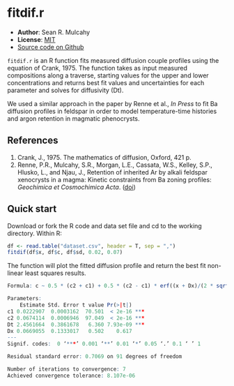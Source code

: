 fitdif.r
=============

- **Author**: Sean R. Mulcahy
- **License**: [MIT](http://www.opensource.org/licenses/mit-license.php)
- [Source code on Github](https://github.com/srmulcahy/fitdif)

`fitdif.r` is an R function fits measured diffusion couple profiles using the equation of Crank, 1975.  The function takes as input measured compositions along a traverse, starting values for the upper and lower concentrations and returns best fit values and uncertainties for each parameter and solves for diffusivity (Dt).

We used a similar approach in the paper by Renne et al., *In Press* to fit Ba diffusion profiles in feldspar in order to model temperature-time histories and argon retention in magmatic phenocrysts.

## References ##
1. Crank, J., 1975. The mathematics of diffusion, Oxford, 421 p.
2. Renne, P.R., Mulcahy, S.R., Morgan, L.E., Cassata, W.S., Kelley, S.P., Hlusko, L., and Njau, J., 
  Retention of inherited Ar by alkali feldspar xenocrysts in a magma: Kinetic constraints from Ba zoning profiles: 
  *Geochimica et Cosmochimica Acta*.
  ([doi](http://dx.doi.org/10.1016/j.gca.2012.06.029))


Quick start
-----------

Download or fork the R code and data set file and cd to the working directory.  Within R:

```r
df <- read.table("dataset.csv", header = T, sep = ",")
fitdif(df$x, df$c, df$sd, 0.02, 0.07)
```

The function will plot the fitted diffusion profile and return the best fit non-linear least squares results.

```r
Formula: c ~ 0.5 * (c2 + c1) + 0.5 * (c2 - c1) * erf((x + Dx)/(2 * sqrt(Dt)))

Parameters:
    Estimate Std. Error t value Pr(>|t|)    
c1 0.0222907  0.0003162  70.501  < 2e-16 ***
c2 0.0674114  0.0006946  97.049  < 2e-16 ***
Dt 2.4561664  0.3861678   6.360 7.93e-09 ***
Dx 0.0669055  0.1333017   0.502    0.617    
---
Signif. codes:  0 ‘***’ 0.001 ‘**’ 0.01 ‘*’ 0.05 ‘.’ 0.1 ‘ ’ 1 

Residual standard error: 0.7069 on 91 degrees of freedom

Number of iterations to convergence: 7 
Achieved convergence tolerance: 8.107e-06
```

